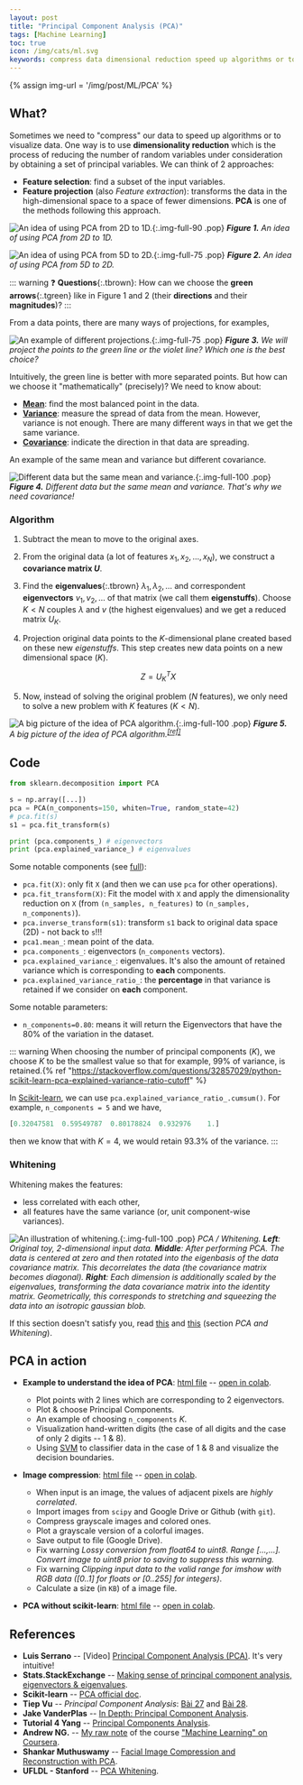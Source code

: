 ```yaml
---
layout: post
title: "Principal Component Analysis (PCA)"
tags: [Machine Learning]
toc: true
icon: /img/cats/ml.svg
keywords: compress data dimensional reduction speed up algorithms or to visualize data feature selection Feature projection mean variance covariance eigenvalues covariance matrix eigenvectors explained_variance_ratio_ Whitening Image compression Luis Serrano Tiep Vu Jake VanderPlas UFLDL - Stanford Shankar Muthuswamy
---
```


{% assign img-url = '/img/post/ML/PCA' %}

## What?

Sometimes we need to "compress" our data to speed up algorithms or to visualize data. One way is to use **dimensionality reduction** which is the process of reducing the number of random variables under consideration by obtaining a set of principal variables. We can think of 2 approaches:

- **Feature selection**: find a subset of the input variables.
- **Feature projection** (also *Feature extraction*): transforms the data in the high-dimensional space to a space of fewer dimensions. **PCA** is one of the methods following this approach.

![An idea of using PCA from 2D to 1D.]({{img-url}}/pca-1.jpg){:.img-full-90 .pop}
***Figure 1.** An idea of using PCA from 2D to 1D.*

![An idea of using PCA from 5D to 2D.]({{img-url}}/pca-2.jpg){:.img-full-75 .pop}
***Figure 2.** An idea of using PCA from 5D to 2D.*

::: warning
❓ **Questions**{:.tbrown}: How can we choose the **green arrows**{:.tgreen} like in Figure 1 and 2 (their **directions** and their **magnitudes**)?
:::

From a data points, there are many ways of projections, for examples,

![An example of different projections.]({{img-url}}/pca-4.jpg){:.img-full-75 .pop}
***Figure 3.** We will project the points to the green line or the violet line? Which one is the best choice?*

Intuitively, the green line is better with more separated points. But how can we choose it "mathematically" (precisely)? We need to know about:

- **[Mean](/mean-median-mode)**: find the most balanced point in the data.
- **[Variance](/variance-covariance-correlation)**: measure the spread of data from the mean. However, variance is not enough. There are many different ways in that we get the same variance.
- **[Covariance](/variance-covariance-correlation)**: indicate the direction in that data are spreading.

An example of the same mean and variance but different covariance.

![Different data but the same mean and variance.]({{img-url}}/pca-5.jpg){:.img-full-100 .pop}
***Figure 4.** Different data but the same mean and variance. That's why we need covariance!*

### Algorithm

1. Subtract the mean to move to the original axes.
2. From the original data (a lot of features $x_1, x_2, \ldots, x_N$), we construct a **covariance matrix $U$**.
2. Find the **eigenvalues**{:.tbrown} $\lambda_1, \lambda_2,\ldots$ and correspondent **eigenvectors** $v_1, v_2, \ldots$ of that matrix (we call them **eigenstuffs**). Choose $K < N$ couples $\lambda$ and $v$ (the highest eigenvalues) and we get a reduced matrix *$U_K$*.
3. Projection original data points to the $K$-dimensional plane created based on these new *eigenstuffs*. This step creates new data points on a new dimensional space ($K$).

    $$Z = U_K^TX$$
4. Now, instead of solving the original problem ($N$ features), we only need to solve a new problem with $K$ features ($K<N$).

![A big picture of the idea of PCA algorithm.]({{img-url}}/pca-3.jpg){:.img-full-100 .pop}
***Figure 5.** A big picture of the idea of PCA algorithm.<sup>[\[ref\]](https://www.youtube.com/watch?v=g-Hb26agBFg)</sup>*

## Code

~~~ python
from sklearn.decomposition import PCA

s = np.array([...])
pca = PCA(n_components=150, whiten=True, random_state=42)
# pca.fit(s)
s1 = pca.fit_transform(s)

print (pca.components_) # eigenvectors
print (pca.explained_variance_) # eigenvalues
~~~

Some notable components (see [full](https://scikit-learn.org/stable/modules/generated/sklearn.decomposition.PCA.html)):

- `pca.fit(X)`: only fit `X` (and then we can use `pca` for other operations).
- `pca.fit_transform(X)`: Fit the model with `X` and apply the dimensionality reduction on `X` (from `(n_samples, n_features)` to `(n_samples, n_components)`).
- `pca.inverse_transform(s1)`: transform `s1` back to original data space (2D) - not back to `s`!!!
- `pca1.mean_`: mean point of the data.
- `pca.components_`: eigenvectors (`n_components` vectors).
- `pca.explained_variance_`: eigenvalues. It's also the amount of retained variance which is corresponding to **each** components.
- `pca.explained_variance_ratio_`: the **percentage** in that variance is retained if we consider on **each** component.

Some notable parameters:

- `n_components=0.80`: means it will return the Eigenvectors that have the 80% of the variation in the dataset.

::: warning
When choosing the number of principal components ($K$), we choose $K$ to be the smallest value so that for example, $99\%$ of variance, is retained.{% ref "https://stackoverflow.com/questions/32857029/python-scikit-learn-pca-explained-variance-ratio-cutoff" %}

In [Scikit-learn](https://scikit-learn.org/stable/modules/generated/sklearn.decomposition.PCA.html), we can use `pca.explained_variance_ratio_.cumsum()`. For example, `n_components = 5` and we have,

~~~ python
[0.32047581  0.59549787  0.80178824  0.932976    1.]
~~~

then we know that with $K=4$, we would retain $93.3\%$ of the variance.
:::

### Whitening

Whitening makes the features:

- less correlated with each other,
- all features have the same variance (or, unit component-wise variances).

![An illustration of whitening.]({{img-url}}/pca-6.jpeg){:.img-full-100 .pop}
_PCA / Whitening. **Left**: Original toy, 2-dimensional input data. **Middle**: After performing PCA. The data is centered at zero and then rotated into the eigenbasis of the data covariance matrix. This decorrelates the data (the covariance matrix becomes diagonal). **Right**: Each dimension is additionally scaled by the eigenvalues, transforming the data covariance matrix into the identity matrix. Geometrically, this corresponds to stretching and squeezing the data into an isotropic gaussian blob._


If this section doesn't satisfy you, read [this](http://ufldl.stanford.edu/tutorial/unsupervised/PCAWhitening/#whitening) and [this](http://cs231n.github.io/neural-networks-2/) (section *PCA and Whitening*).

## PCA in action

- **Example to understand the idea of PCA**: [html file](/files/ml/pca/PCA_understanding_example.html) -- [open in colab](https://colab.research.google.com/drive/1F_A_fJOY-oiV7Ly4y_evF9sfwII-ljJK).

    - Plot points with 2 lines which are corresponding to 2 eigenvectors.
    - Plot & choose Principal Components.
    - An example of choosing `n_components` $K$.
    - Visualization hand-written digits (the case of all digits and the case of only 2 digits -- 1 & 8).
    - Using [SVM](/support-vector-machine) to classifier data in the case of 1 & 8 and visualize the decision boundaries.

- **Image compression**: [html file](/files/ml/pca/PCA-image-compression.html) -- [open in colab](https://colab.research.google.com/drive/1G_WPZMmQ020kjSmqMI_k21_zLDrPlYtg).

    - When input is an image, the values of adjacent pixels are *highly correlated*.
    - Import images from `scipy` and Google Drive or Github (with `git`).
    - Compress grayscale images and colored ones.
    - Plot a grayscale version of a colorful images.
    - Save output to file (Google Drive).
    - Fix warning *Lossy conversion from float64 to uint8. Range [...,...]. Convert image to uint8 prior to saving to suppress this warning.*
    - Fix warning *Clipping input data to the valid range for imshow with RGB data ([0..1] for floats or [0..255] for integers)*.
    - Calculate a size (in `KB`) of a image file.

- **PCA without scikit-learn**: [html file](/files/ml/pca/PCA_without_scikit_learn.html) -- [open in colab](https://colab.research.google.com/drive/1IWMuon3NSpGybmnBBWxlvbS9yUjxtf_8).

## References

- **Luis Serrano** -- [Video] [Principal Component Analysis (PCA)](https://www.youtube.com/watch?v=g-Hb26agBFg). It's very intuitive!
- **Stats.StackExchange** -- [Making sense of principal component analysis, eigenvectors & eigenvalues](https://stats.stackexchange.com/questions/2691/making-sense-of-principal-component-analysis-eigenvectors-eigenvalues).
- **Scikit-learn** -- [PCA official doc](https://scikit-learn.org/stable/modules/generated/sklearn.decomposition.PCA.html).
- **Tiep Vu** -- *Principal Component Analysis*: [Bài 27](https://machinelearningcoban.com/2017/06/15/pca/) and [Bài 28](https://machinelearningcoban.com/2017/06/21/pca2/).
- **Jake VanderPlas** -- [In Depth: Principal Component Analysis](https://jakevdp.github.io/PythonDataScienceHandbook/05.09-principal-component-analysis.html).
- **Tutorial 4 Yang** -- [Principal Components Analysis](/files/ml/pca/tutorial4-yang.pdf).
- **Andrew NG.** -- [My raw note](https://rawnote.dinhanhthi.com/machine-learning-coursera-8#principal-component-analysis-pca) of the course ["Machine Learning" on Coursera](https://www.coursera.org/learn/machine-learning/).
- **Shankar Muthuswamy** -- [Facial Image Compression and Reconstruction with PCA](https://shankarmsy.github.io/posts/pca-sklearn.html).
- **UFLDL - Stanford** -- [PCA Whitening](http://ufldl.stanford.edu/tutorial/unsupervised/PCAWhitening/).





